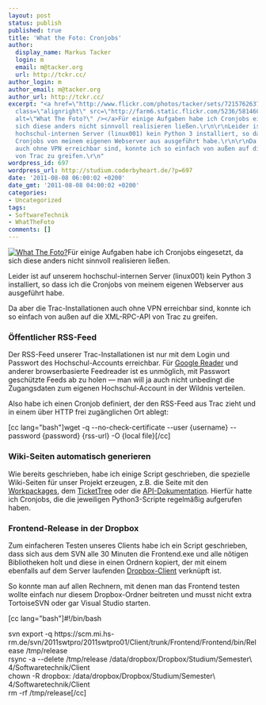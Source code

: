 ```yaml
---
layout: post
status: publish
published: true
title: 'What the Foto: Cronjobs'
author:
  display_name: Markus Tacker
  login: m
  email: m@tacker.org
  url: http://tckr.cc/
author_login: m
author_email: m@tacker.org
author_url: http://tckr.cc/
excerpt: "<a href=\"http://www.flickr.com/photos/tacker/sets/72157626379556132/\"><img
  class=\"alignright\" src=\"http://farm6.static.flickr.com/5236/5814600568_a78deedb78_m.jpg\"
  alt=\"What The Foto?\" /></a>Für einige Aufgaben habe ich Cronjobs eingesetzt, da
  sich diese anders nicht sinnvoll realisieren ließen.\r\n\r\nLeider ist auf unserem
  hochschul-internen Server (linux001) kein Python 3 installiert, so dass ich die
  Cronjobs von meinem eigenen Webserver aus ausgeführt habe.\r\n\r\nDa aber die Trac-Installationen
  auch ohne VPN erreichbar sind, konnte ich so einfach von außen auf die XML-RPC-API
  von Trac zu greifen.\r\n"
wordpress_id: 697
wordpress_url: http://studium.coderbyheart.de/?p=697
date: '2011-08-08 06:00:02 +0200'
date_gmt: '2011-08-08 04:00:02 +0200'
categories:
- Uncategorized
tags:
- SoftwareTechnik
- WhatTheFoto
comments: []
---
```

<p><a href="http://www.flickr.com/photos/tacker/sets/72157626379556132/"><img class="alignright" src="http://farm6.static.flickr.com/5236/5814600568_a78deedb78_m.jpg" alt="What The Foto?" /></a>Für einige Aufgaben habe ich Cronjobs eingesetzt, da sich diese anders nicht sinnvoll realisieren ließen.</p>
<p>Leider ist auf unserem hochschul-internen Server (linux001) kein Python 3 installiert, so dass ich die Cronjobs von meinem eigenen Webserver aus ausgeführt habe.</p>
<p>Da aber die Trac-Installationen auch ohne VPN erreichbar sind, konnte ich so einfach von außen auf die XML-RPC-API von Trac zu greifen.<br />
<a id="more"></a><a id="more-697"></a></p>
<h3 class="textimage">Öffentlicher RSS-Feed</h3>
<p>Der RSS-Feed unserer Trac-Installationen ist nur mit dem Login und Passwort des Hochschul-Accounts erreichbar. Für <a href="http://google.de/reader/">Google Reader</a> und anderer browserbasierte Feedreader ist es unmöglich, mit Passwort geschützte Feeds ab zu holen — man will ja auch nicht unbedingt die Zugangsdaten zum eigenen Hochschul-Account in der Wildnis verteilen.</p>
<p>Also habe ich einen Cronjob definiert, der den RSS-Feed aus Trac zieht und in einem über HTTP frei zugänglichen Ort ablegt:</p>
<p>[cc lang="bash"]wget -q --no-check-certificate --user {username} --password {password} {rss-url} -O {local file}[/cc]</p>
<h3 class="textimage">Wiki-Seiten automatisch generieren</h3>
<p>Wie bereits geschrieben, habe ich einige Script geschrieben, die spezielle Wiki-Seiten für unser Projekt erzeugen, z.B. die Seite mit den <a href="http://studium.coderbyheart.de/what-the-foto-workpackages">Workpackages</a>, dem <a href="http://studium.coderbyheart.de/what-the-foto-tickettree">TicketTree</a> oder die <a href="http://studium.coderbyheart.de/what-the-foto-api-dokumentation">API-Dokumentation</a>. Hierfür hatte ich Cronjobs, die die jeweiligen Python3-Scripte regelmäßig aufgerufen haben.</p>
<h3 class="textimage">Frontend-Release in der Dropbox</h3>
<p>Zum einfacheren Testen unseres Clients habe ich ein Script geschrieben, dass sich aus dem SVN alle 30 Minuten die Frontend.exe und alle nötigen Bibliotheken holt und diese in einen Ordnern kopiert, der mit einem ebenfalls auf dem Server laufenden <a href="http://db.tt/NYepoPI">Dropbox-Client</a> verknüpft ist.</p>
<p>So konnte man auf allen Rechnern, mit denen man das Frontend testen wollte einfach nur diesem Dropbox-Ordner beitreten und musst nicht extra TortoiseSVN oder gar Visual Studio starten.</p>
<p>[cc lang="bash"]#!/bin/bash</p>
<p>svn export -q https://scm.mi.hs-rm.de/svn/2011swtpro/2011swtpro01/Client/trunk/Frontend/Frontend/bin/Release /tmp/release<br />
rsync -a --delete /tmp/release /data/dropbox/Dropbox/Studium/Semester\ 4/Softwaretechnik/Client<br />
chown -R dropbox: /data/dropbox/Dropbox/Studium/Semester\ 4/Softwaretechnik/Client<br />
rm -rf /tmp/release[/cc]</p>
